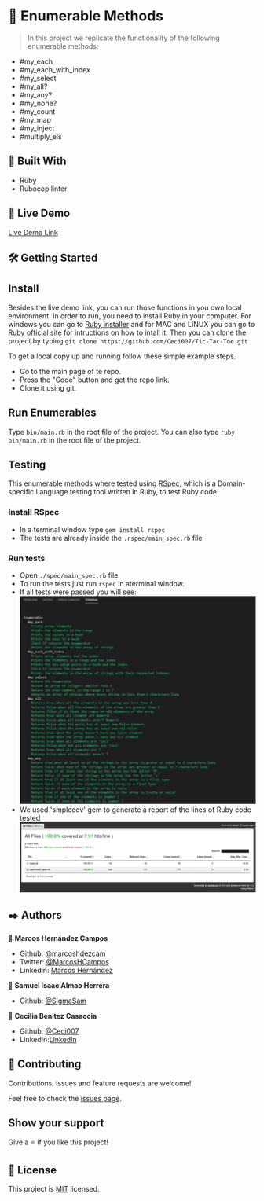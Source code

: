 # 🧐 Enumerable Methods

> In this project we replicate the functionality of the following enumerable methods:

- #my_each
- #my_each_with_index
- #my_select
- #my_all?
- #my_any?
- #my_none?
- #my_count
- #my_map
- #my_inject
- #multiply_els

## 🔧 Built With

- Ruby
- Rubocop linter

## 🔴 Live Demo

[Live Demo Link](https://repl.it/join/wtscdvoa-marcoshdezcam1)

## 🛠 Getting Started
## Install 
Besides the live demo link, you can run those functions in you own local environment. In order to run, you need to install Ruby in your computer. For windows you can go to [Ruby installer](https://rubyinstaller.org/) and for MAC and LINUX you can go to [Ruby official site](https://www.ruby-lang.org/en/downloads/) for intructions on how to intall it. Then you can clone the project by typing ```git clone https://github.com/Ceci007/Tic-Tac-Toe.git```

To get a local copy up and running follow these simple example steps.

- Go to the main page of te repo.
- Press the "Code" button and get the repo link.
- Clone it using git.

## Run Enumerables
Type ```bin/main.rb``` in the root file of the project. You can also type ```ruby bin/main.rb``` in the root file of the project.
## Testing
This enumerable methods where tested using [RSpec](https://en.wikipedia.org/wiki/RSpec), which is a Domain-specific Language testing tool written in Ruby, to test Ruby code.
### Install RSpec
- In a terminal window type `gem install rspec`
- The tests are already inside the `.rspec/main_spec.rb` file
### Run tests
- Open ```./spec/main_spec.rb``` file.
- To run the tests just run ```rspec``` in aterminal window.
- If all tests were passed you will see:
  ![RSpec screenshot](./screenshots/rspec.png)
- We used 'smplecov' gem to generate a report of the lines of Ruby code tested
  ![Simplecov screenshot](./screenshots/simplecov_report_passed.png)

## ✒️ Authors

👤 **Marcos Hernández Campos**

- Github: [@marcoshdezcam](https://github.com/marcoshdezcam)
- Twitter: [@MarcosHCampos](https://twitter.com/MarcosHCampos)
- Linkedin: [Marcos Hernández](https://linkedin.com/marcos-hernández-56058119a/)

👤 **Samuel Isaac Almao Herrera**

- Github: [@SigmaSam](https://github.com/sigmasam)

👤 **Cecilia Benitez Casaccia** 

- Github: [@Ceci007](https://github.com/Ceci007)
- LinkedIn:[LinkedIn](https://www.linkedin.com/in/cecilia-ben%C3%ADtez-casaccia-498669185/)

## 🤝 Contributing

Contributions, issues and feature requests are welcome!

Feel free to check the [issues page](issues/).

## Show your support

Give a ⭐️ if you like this project!

## 📝 License

This project is [MIT](lic.url) licensed.

